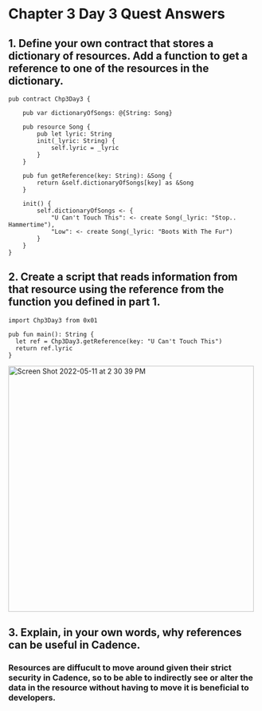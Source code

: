 # Chapter 3 Day 3 Quest Answers

## 1. Define your own contract that stores a dictionary of resources. Add a function to get a reference to one of the resources in the dictionary.

``` cadence
pub contract Chp3Day3 {

    pub var dictionaryOfSongs: @{String: Song}

    pub resource Song {
        pub let lyric: String
        init(_lyric: String) {
            self.lyric = _lyric
        }
    }

    pub fun getReference(key: String): &Song {
        return &self.dictionaryOfSongs[key] as &Song
    }

    init() {
        self.dictionaryOfSongs <- {
            "U Can't Touch This": <- create Song(_lyric: "Stop.. Hammertime"), 
            "Low": <- create Song(_lyric: "Boots With The Fur")
        }
    }
}
```

## 2. Create a script that reads information from that resource using the reference from the function you defined in part 1.

``` cadence 
import Chp3Day3 from 0x01

pub fun main(): String {
  let ref = Chp3Day3.getReference(key: "U Can't Touch This")
  return ref.lyric 
}
```
<img width="493" alt="Screen Shot 2022-05-11 at 2 30 39 PM" src="https://user-images.githubusercontent.com/104539205/167930648-b4c48414-80b7-4ddf-ba4a-5ee262db0a22.png">



## 3. Explain, in your own words, why references can be useful in Cadence.

### Resources are diffucult to move around given their strict security in Cadence, so to be able to indirectly see or alter the data in the resource without having to move it is beneficial to developers. 
